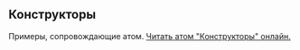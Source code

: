 ## Конструкторы

Примеры, сопровождающие атом.
[Читать атом "Конструкторы" онлайн.](https://stepik.org/lesson/104330/step/1)